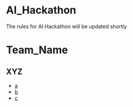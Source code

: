 # AI_Hackathon

The rules for AI Hackathon will be updated shortly 


# Team_Name 

## XYZ
- [a](https://github.com/a)
- [b](https://github.com/b)
- [c](https://github.com/c)
